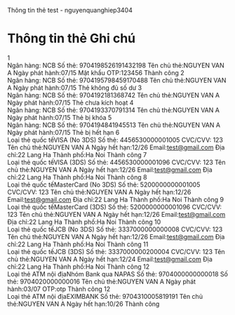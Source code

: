 Thông tin thẻ test - nguyenquanghiep3404
#	Thông tin thẻ	Ghi chú
1	
Ngân hàng: NCB
Số thẻ: 9704198526191432198
Tên chủ thẻ:NGUYEN VAN A
Ngày phát hành:07/15
Mật khẩu OTP:123456
Thành công
2	
Ngân hàng: NCB
Số thẻ: 9704195798459170488
Tên chủ thẻ:NGUYEN VAN A
Ngày phát hành:07/15
Thẻ không đủ số dư
3	
Ngân hàng: NCB
Số thẻ: 9704192181368742
Tên chủ thẻ:NGUYEN VAN A
Ngày phát hành:07/15
Thẻ chưa kích hoạt
4	
Ngân hàng: NCB
Số thẻ: 9704193370791314
Tên chủ thẻ:NGUYEN VAN A
Ngày phát hành:07/15
Thẻ bị khóa
5	
Ngân hàng: NCB
Số thẻ: 9704194841945513
Tên chủ thẻ:NGUYEN VAN A
Ngày phát hành:07/15
Thẻ bị hết hạn
6	
Loại thẻ quốc tếVISA (No 3DS)
Số thẻ: 4456530000001005
CVC/CVV: 123
Tên chủ thẻ:NGUYEN VAN A
Ngày hết hạn:12/26
Email:test@gmail.com
Địa chỉ:22 Lang Ha
Thành phố:Ha Noi
Thành công
7	
Loại thẻ quốc tếVISA (3DS)
Số thẻ: 4456530000001096
CVC/CVV: 123
Tên chủ thẻ:NGUYEN VAN A
Ngày hết hạn:12/26
Email:test@gmail.com
Địa chỉ:22 Lang Ha
Thành phố:Ha Noi
Thành công
8	
Loại thẻ quốc tếMasterCard (No 3DS)
Số thẻ: 5200000000001005
CVC/CVV: 123
Tên chủ thẻ:NGUYEN VAN A
Ngày hết hạn:12/26
Email:test@gmail.com
Địa chỉ:22 Lang Ha
Thành phố:Ha Noi
Thành công
9	
Loại thẻ quốc tếMasterCard (3DS)
Số thẻ: 5200000000001096
CVC/CVV: 123
Tên chủ thẻ:NGUYEN VAN A
Ngày hết hạn:12/26
Email:test@gmail.com
Địa chỉ:22 Lang Ha
Thành phố:Ha Noi
Thành công
10	
Loại thẻ quốc tếJCB (No 3DS)
Số thẻ: 3337000000000008
CVC/CVV: 123
Tên chủ thẻ:NGUYEN VAN A
Ngày hết hạn:12/26
Email:test@gmail.com
Địa chỉ:22 Lang Ha
Thành phố:Ha Noi
Thành công
11	
Loại thẻ quốc tếJCB (3DS)
Số thẻ: 3337000000200004
CVC/CVV: 123
Tên chủ thẻ:NGUYEN VAN A
Ngày hết hạn:12/24
Email:test@gmail.com
Địa chỉ:22 Lang Ha
Thành phố:Ha Noi
Thành công
12	
Loại thẻ ATM nội địaNhóm Bank qua NAPAS
Số thẻ: 9704000000000018
Số thẻ: 9704020000000016
Tên chủ thẻ:NGUYEN VAN A
Ngày phát hành:03/07
OTP:otp
Thành công
12	
Loại thẻ ATM nội địaEXIMBANK
Số thẻ: 9704310005819191
Tên chủ thẻ:NGUYEN VAN A
Ngày hết hạn:10/26
Thành công